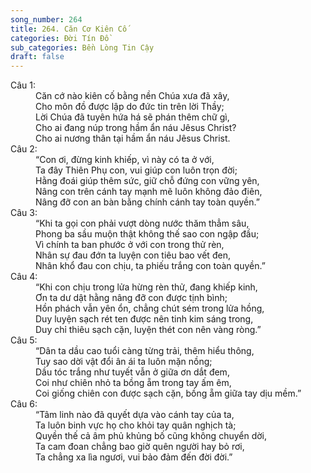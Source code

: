 ```yaml
---
song_number: 264
title: 264. Căn Cơ Kiên Cố
categories: Đời Tín Đồ
sub_categories: Bền Lòng Tin Cậy
draft: false
---
```

<dl><dt>Câu 1:</dt><dd data-verse="1">Căn cớ nào kiên cố bằng nền Chúa xưa đã xây, <br/>Cho môn đồ được lập do đức tin trên lời Thầy; <br/>Lời Chúa đã tuyên hứa há sẽ phán thêm chữ gì, <br/>Cho ai đang núp trong hầm ẩn náu Jêsus Christ? <br/>Cho ai nương thân tại hầm ẩn náu Jêsus Christ. </dd><dt>Câu 2:</dt><dd data-verse="2">“Con ơi, đừng kinh khiếp, vì này có ta ở với, <br/>Ta đây Thiên Phụ con, vui giúp con luôn trọn đời; <br/>Hằng đoái giúp thêm sức, giữ chỗ đứng con vững yên, <br/>Nâng con trên cánh tay mạnh mẽ luôn không đảo điên, <br/>Nâng đỡ con an bàn bằng chính cánh tay toàn quyền.” </dd><dt>Câu 3:</dt><dd data-verse="3">“Khi ta gọi con phải vượt dòng nước thăm thẳm sâu, <br/>Phong ba sầu muộn thật không thế sao con ngập đầu; <br/>Vì chính ta ban phước ở với con trong thử rèn, <br/>Nhân sự đau đớn ta luyện con tiêu bao vết đen, <br/>Nhân khổ đau con chịu, ta phiếu trắng con toàn quyền.” </dd><dt>Câu 4:</dt><dd data-verse="4">“Khi con chịu trong lửa hừng rèn thử, đang khiếp kinh, <br/>Ơn ta dư dật hằng nâng đỡ con được tịnh bình; <br/>Hồn phách vẫn yên ổn, chẳng chút sém trong lửa hồng, <br/>Duy luyện sạch rét ten được nên tinh kim sáng trong, <br/>Duy chỉ thiêu sạch cặn, luyện thét con nên vàng ròng.” </dd><dt>Câu 5:</dt><dd data-verse="5">“Dân ta dầu cao tuổi càng từng trải, thêm hiểu thông, <br/>Tuy sao dời vật đổi ân ái ta luôn mặn nồng; <br/>Dầu tóc trắng như tuyết vẫn ở giữa ơn dắt đem, <br/>Coi như chiên nhỏ ta bồng ẵm trong tay ấm êm, <br/>Coi giống chiên con được sạch cặn, bồng ẵm giữa tay dịu mềm.” </dd><dt>Câu 6:</dt><dd data-verse="6">“Tâm linh nào đã quyết dựa vào cánh tay của ta, <br/>Ta luôn binh vực họ cho khỏi tay quân nghịch tà; <br/>Quyền thế cả âm phủ khủng bố cũng không chuyển dời, <br/>Ta cam đoan chẳng bao giờ quên người hay bỏ rơi, <br/>Ta chẳng xa lìa ngươi, vui bảo đảm đến đời đời.” </dd></dl>
